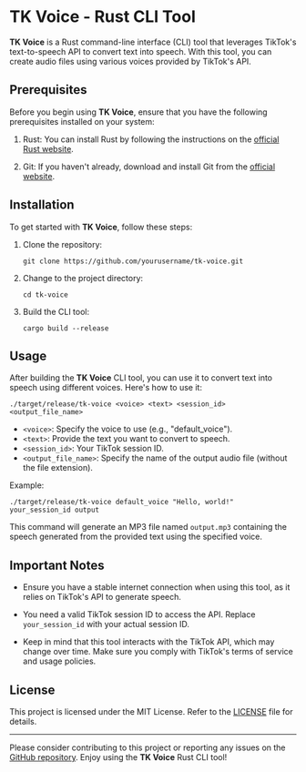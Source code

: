 # TK Voice - Rust CLI Tool

**TK Voice** is a Rust command-line interface (CLI) tool that leverages TikTok's text-to-speech API to convert text into speech. With this tool, you can create audio files using various voices provided by TikTok's API.

## Prerequisites

Before you begin using **TK Voice**, ensure that you have the following prerequisites installed on your system:

1. Rust: You can install Rust by following the instructions on the [official Rust website](https://www.rust-lang.org/learn/get-started).

2. Git: If you haven't already, download and install Git from the [official website](https://git-scm.com/).

## Installation

To get started with **TK Voice**, follow these steps:

1. Clone the repository:

   ```shell
   git clone https://github.com/yourusername/tk-voice.git
   ```

2. Change to the project directory:

   ```shell
   cd tk-voice
   ```

3. Build the CLI tool:

   ```shell
   cargo build --release
   ```

## Usage

After building the **TK Voice** CLI tool, you can use it to convert text into speech using different voices. Here's how to use it:

```shell
./target/release/tk-voice <voice> <text> <session_id> <output_file_name>
```

- `<voice>`: Specify the voice to use (e.g., "default_voice").
- `<text>`: Provide the text you want to convert to speech.
- `<session_id>`: Your TikTok session ID.
- `<output_file_name>`: Specify the name of the output audio file (without the file extension).

Example:

```shell
./target/release/tk-voice default_voice "Hello, world!" your_session_id output
```

This command will generate an MP3 file named `output.mp3` containing the speech generated from the provided text using the specified voice.

## Important Notes

- Ensure you have a stable internet connection when using this tool, as it relies on TikTok's API to generate speech.

- You need a valid TikTok session ID to access the API. Replace `your_session_id` with your actual session ID.

- Keep in mind that this tool interacts with the TikTok API, which may change over time. Make sure you comply with TikTok's terms of service and usage policies.

## License

This project is licensed under the MIT License. Refer to the [LICENSE](LICENSE) file for details.

---

Please consider contributing to this project or reporting any issues on the [GitHub repository](https://github.com/yourusername/tk-voice). Enjoy using the **TK Voice** Rust CLI tool!

